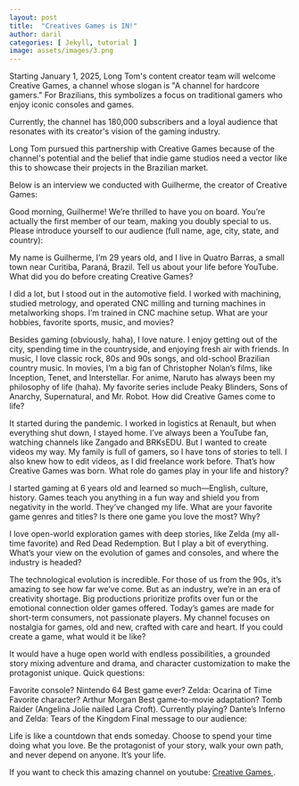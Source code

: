 ```yaml
---
layout: post
title:  "Creatives Games is IN!"
author: daril
categories: [ Jekyll, tutorial ]
image: assets/images/3.png
---
```

Starting January 1, 2025, Long Tom's content creator team will welcome Creative Games, a channel whose slogan is "A channel for hardcore gamers." For Brazilians, this symbolizes a focus on traditional gamers who enjoy iconic consoles and games.

Currently, the channel has 180,000 subscribers and a loyal audience that resonates with its creator's vision of the gaming industry.

Long Tom pursued this partnership with Creative Games because of the channel's potential and the belief that indie game studios need a vector like this to showcase their projects in the Brazilian market.

Below is an interview we conducted with Guilherme, the creator of Creative Games:

Good morning, Guilherme! We’re thrilled to have you on board. You’re actually the first member of our team, making you doubly special to us. Please introduce yourself to our audience (full name, age, city, state, and country):

My name is Guilherme, I’m 29 years old, and I live in Quatro Barras, a small town near Curitiba, Paraná, Brazil.
Tell us about your life before YouTube. What did you do before creating Creative Games?

I did a lot, but I stood out in the automotive field. I worked with machining, studied metrology, and operated CNC milling and turning machines in metalworking shops. I’m trained in CNC machine setup.
What are your hobbies, favorite sports, music, and movies?

Besides gaming (obviously, haha), I love nature. I enjoy getting out of the city, spending time in the countryside, and enjoying fresh air with friends. In music, I love classic rock, 80s and 90s songs, and old-school Brazilian country music. In movies, I’m a big fan of Christopher Nolan’s films, like Inception, Tenet, and Interstellar. For anime, Naruto has always been my philosophy of life (haha). My favorite series include Peaky Blinders, Sons of Anarchy, Supernatural, and Mr. Robot.
How did Creative Games come to life?

It started during the pandemic. I worked in logistics at Renault, but when everything shut down, I stayed home. I’ve always been a YouTube fan, watching channels like Zangado and BRKsEDU. But I wanted to create videos my way. My family is full of gamers, so I have tons of stories to tell. I also knew how to edit videos, as I did freelance work before. That’s how Creative Games was born.
What role do games play in your life and history?

I started gaming at 6 years old and learned so much—English, culture, history. Games teach you anything in a fun way and shield you from negativity in the world. They’ve changed my life.
What are your favorite game genres and titles? Is there one game you love the most? Why?

I love open-world exploration games with deep stories, like Zelda (my all-time favorite) and Red Dead Redemption. But I play a bit of everything.
What’s your view on the evolution of games and consoles, and where the industry is headed?

The technological evolution is incredible. For those of us from the 90s, it’s amazing to see how far we’ve come. But as an industry, we’re in an era of creativity shortage. Big productions prioritize profits over fun or the emotional connection older games offered. Today’s games are made for short-term consumers, not passionate players. My channel focuses on nostalgia for games, old and new, crafted with care and heart.
If you could create a game, what would it be like?

It would have a huge open world with endless possibilities, a grounded story mixing adventure and drama, and character customization to make the protagonist unique.
Quick questions:

Favorite console? Nintendo 64
Best game ever? Zelda: Ocarina of Time
Favorite character? Arthur Morgan
Best game-to-movie adaptation? Tomb Raider (Angelina Jolie nailed Lara Croft).
Currently playing? Dante’s Inferno and Zelda: Tears of the Kingdom
Final message to our audience:

Life is like a countdown that ends someday. Choose to spend your time doing what you love. Be the protagonist of your story, walk your own path, and never depend on anyone. It’s your life.

<p>
    If you want to check this amazing channel on youtube: 
    <a href="https://www.youtube.com/@CreativeGamesOficial" target="_blank">
        Creative Games
    </a>.
</p>